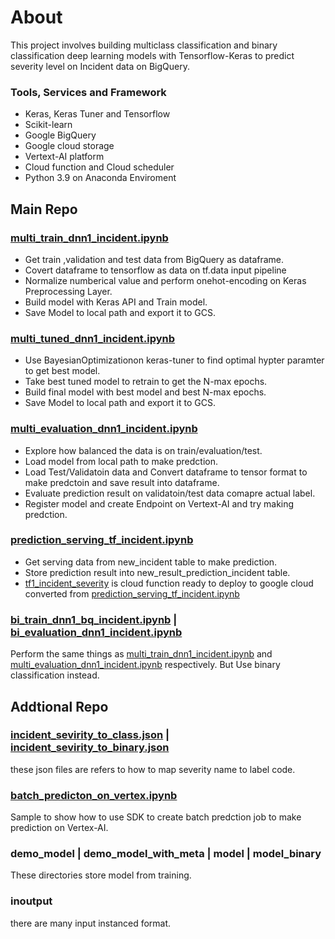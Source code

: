 # About
This project involves building multiclass classification and binary classification deep learning models with Tensorflow-Keras to predict severity level on Incident data on BigQuery.

### Tools, Services and Framework
- Keras, Keras Tuner and Tensorflow
- Scikit-learn
- Google BigQuery
- Google cloud storage
- Vertext-AI platform
- Cloud function and Cloud scheduler
- Python 3.9 on Anaconda Enviroment

## Main Repo

### [multi_train_dnn1_incident.ipynb](https://github.com/technqvi/SMart-AI/blob/main/Model-TF_Keras/DNN-1-TF-KerasProcessing/multi_train_dnn1_incident.ipynb)
- Get train ,validation and test data from BigQuery as dataframe.
- Covert dataframe to tensorflow as data on tf.data input pipeline
- Normalize numberical value and perform onehot-encoding on Keras Preprocessing Layer.
- Build model with Keras API and  Train model.
- Save Model to local path and export it to GCS.
### [multi_tuned_dnn1_incident.ipynb](https://github.com/technqvi/SMart-AI/blob/main/Model-TF_Keras/DNN-1-TF-KerasProcessing/multi_tuned_dnn1_incident.ipynb)
- Use BayesianOptimizationon keras-tuner to find optimal hypter paramter to get best model.
- Take best tuned model to retrain to get the N-max epochs.
- Build final model with best model and best  N-max epochs.
- Save Model to local path and export it to GCS.
### [multi_evaluation_dnn1_incident.ipynb](https://github.com/technqvi/SMart-AI/blob/main/Model-TF_Keras/DNN-1-TF-KerasProcessing/multi_evaluation_dnn1_incident.ipynb)
- Explore how balanced the data is on train/evaluation/test.
- Load model from local path to make predction.
- Load Test/Validatoin data and Convert dataframe to tensor format to make predctoin and save result into dataframe.
- Evaluate prediction result on validatoin/test data comapre actual label.
- Register model and create Endpoint on Vertext-AI and try making predction.
### [prediction_serving_tf_incident.ipynb](https://github.com/technqvi/SMart-AI/blob/main/Model-TF_Keras/DNN-1-TF-KerasProcessing/prediction_serving_tf_incident.ipynb)
- Get serving data from new_incident table to make prediction.
- Store prediction result into new_result_prediction_incident table.
- [tf1_incident_severity](https://github.com/technqvi/SMart-AI/tree/main/Model-TF_Keras/DNN-1-TF-KerasProcessing/tf1_incident_severity) is cloud function ready to deploy to google cloud converted from [prediction_serving_tf_incident.ipynb](https://github.com/technqvi/SMart-AI/blob/main/Model-TF_Keras/DNN-1-TF-KerasProcessing/prediction_serving_tf_incident.ipynb) 

### [bi_train_dnn1_bq_incident.ipynb](https://github.com/technqvi/SMart-AI/blob/main/Model-TF_Keras/DNN-1-TF-KerasProcessing/bi_train_dnn1_bq_incident.ipynb) | [bi_evaluation_dnn1_incident.ipynb](https://github.com/technqvi/SMart-AI/blob/main/Model-TF_Keras/DNN-1-TF-KerasProcessing/bi_evaluation_dnn1_incident.ipynb)
Perform the same things as   [multi_train_dnn1_incident.ipynb](https://github.com/technqvi/SMart-AI/blob/main/Model-TF_Keras/DNN-1-TF-KerasProcessing/multi_train_dnn1_incident.ipynb) and  [multi_evaluation_dnn1_incident.ipynb](https://github.com/technqvi/SMart-AI/blob/main/Model-TF_Keras/DNN-1-TF-KerasProcessing/multi_evaluation_dnn1_incident.ipynb) respectively. But Use binary classification instead. 



## Addtional Repo

### [incident_sevirity_to_class.json](https://github.com/technqvi/SMart-AI/blob/main/Model-TF_Keras/DNN-1-TF-KerasProcessing/incident_severity_to_class.json) | [incident_sevirity_to_binary.json](https://github.com/technqvi/SMart-AI/blob/main/Model-TF_Keras/DNN-1-TF-KerasProcessing/incident_severity_to_binary.json)
these json files are refers to how to map severity name to label code.
### [batch_predicton_on_vertex.ipynb](https://github.com/technqvi/SMart-AI/blob/main/Model-TF_Keras/DNN-1-TF-KerasProcessing/batch_predicton_on_vertex.ipynb)
Sample to show how to use SDK to create batch predction job to make prediction on Vertex-AI.

### demo_model |  demo_model_with_meta | model | model_binary
These directories store model from training.

###  inoutput 
there are many input instanced format.






